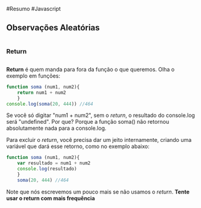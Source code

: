 #Resumo #Javascript

## Observações Aleatórias <h1>

### Return <h2>

**Return** é quem manda para fora da função o que queremos. Olha o exemplo em funções:

```js 
function soma (num1, num2){
    return num1 + num2
    }
console.log(soma(20, 444)) //464
```
Se você só digitar "num1 + num2", sem o *return*, o resultado do console.log será "undefined". Por que? Porque a função soma() não retornou absolutamente nada para a console.log.

Para excluir o *return*, você precisa dar um jeito internamente, criando uma variável que dará esse retorno, como no exemplo abaixo:

```js 
function soma (num1, num2){
    var resultado = num1 + num2
    console.log(resultado)
    }
    soma(20, 444) //464
```

Note que nós escrevemos um pouco mais se não usamos o *return*. **Tente usar o return com mais frequência**


